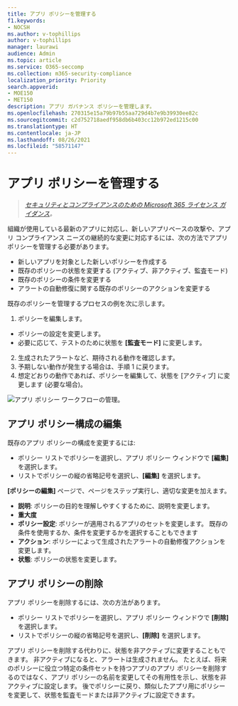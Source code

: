 ```yaml
---
title: アプリ ポリシーを管理する
f1.keywords:
- NOCSH
ms.author: v-tophillips
author: v-tophillips
manager: laurawi
audience: Admin
ms.topic: article
ms.service: O365-seccomp
ms.collection: m365-security-compliance
localization_priority: Priority
search.appverid:
- MOE150
- MET150
description: アプリ ガバナンス ポリシーを管理します。
ms.openlocfilehash: 270315e15a79b97b55aa729d4b7e9b39930ee82c
ms.sourcegitcommit: c2d752718aedf958db6b403cc12b972ed1215c00
ms.translationtype: HT
ms.contentlocale: ja-JP
ms.lasthandoff: 08/26/2021
ms.locfileid: "58571147"
---
```

# <a name="manage-app-policies"></a>アプリ ポリシーを管理する

>*[セキュリティとコンプライアンスのための Microsoft 365 ライセンス ガイダンス](https://aka.ms/ComplianceSD)。*

組織が使用している最新のアプリに対応し、新しいアプリベースの攻撃や、アプリ コンプライアンス ニーズの継続的な変更に対応するには、次の方法でアプリ ポリシーを管理する必要があります。

- 新しいアプリを対象とした新しいポリシーを作成する
- 既存のポリシーの状態を変更する (アクティブ、非アクティブ、監査モード)
- 既存のポリシーの条件を変更する
- アラートの自動修復に関する既存のポリシーのアクションを変更する

既存のポリシーを管理するプロセスの例を次に示します。

1. ポリシーを編集します。

  - ポリシーの設定を変更します。
  - 必要に応じて、テストのために状態を **[監査モード]** に変更します。

2. 生成されたアラートなど、期待される動作を確認します。
1. 予期しない動作が発生する場合は、手順 1 に戻ります。
1. 想定どおりの動作であれば、ポリシーを編集して、状態を [アクティブ] に変更します (必要な場合)。

![アプリ ポリシー ワークフローの管理。](../media/manage-app-protection-governance/mapg-manage-policy-process.png)

## <a name="editing-an-app-policy-configuration"></a>アプリ ポリシー構成の編集

既存のアプリ ポリシーの構成を変更するには:

- ポリシー リストでポリシーを選択し、アプリ ポリシー ウィンドウで **[編集]** を選択します。
- リストでポリシーの縦の省略記号を選択し、**[編集]** を選択します。

**[ポリシーの編集]** ページで、ページをステップ実行し、適切な変更を加えます。

- **説明**: ポリシーの目的を理解しやすくするために、説明を変更します。
- **重大度**
- **ポリシー設定**: ポリシーが適用されるアプリのセットを変更します。 既存の条件を使用するか、条件を変更するかを選択することもできます
- **アクション**: ポリシーによって生成されたアラートの自動修復アクションを変更します。
- **状態**: ポリシーの状態を変更します。

## <a name="deleting-an-app-policy"></a>アプリ ポリシーの削除

アプリ ポリシーを削除するには、次の方法があります。

- ポリシー リストでポリシーを選択し、アプリ ポリシー ウィンドウで **[削除]** を選択します。
- リストでポリシーの縦の省略記号を選択し、**[削除]** を選択します。

アプリ ポリシーを削除する代わりに、状態を非アクティブに変更することもできます。 非アクティブになると、アラートは生成されません。 たとえば、将来のポリシーに役立つ特定の条件セットを持つアプリのアプリ ポリシーを削除するのではなく、アプリ ポリシーの名前を変更してその有用性を示し、状態を非アクティブに設定します。 後でポリシーに戻り、類似したアプリ用にポリシーを変更して、状態を監査モードまたは非アクティブに設定できます。
